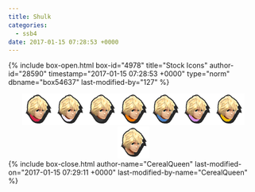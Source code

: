 ```yaml
---
title: Shulk
categories:
  - ssb4
date: 2017-01-15 07:28:53 +0000
---
```

{% include box-open.html box-id="4978" title="Stock Icons" author-id="28590" timestamp="2017-01-15 07:28:53 +0000" type="norm" dbname="box54637" last-modified-by="127" %}
<center><img src="Stock_1.png" /><img src="Stock_2.png" /><img src="Stock_3.png" /><img src="Stock_4.png" /><img src="Stock_5.png" /><img src="Stock_6.png" /><img src="Stock_7.png" /><img src="Stock_8.png" /></center>
{% include box-close.html author-name="CerealQueen" last-modified-on="2017-01-15 07:29:11 +0000" last-modified-by-name="CerealQueen" %}
